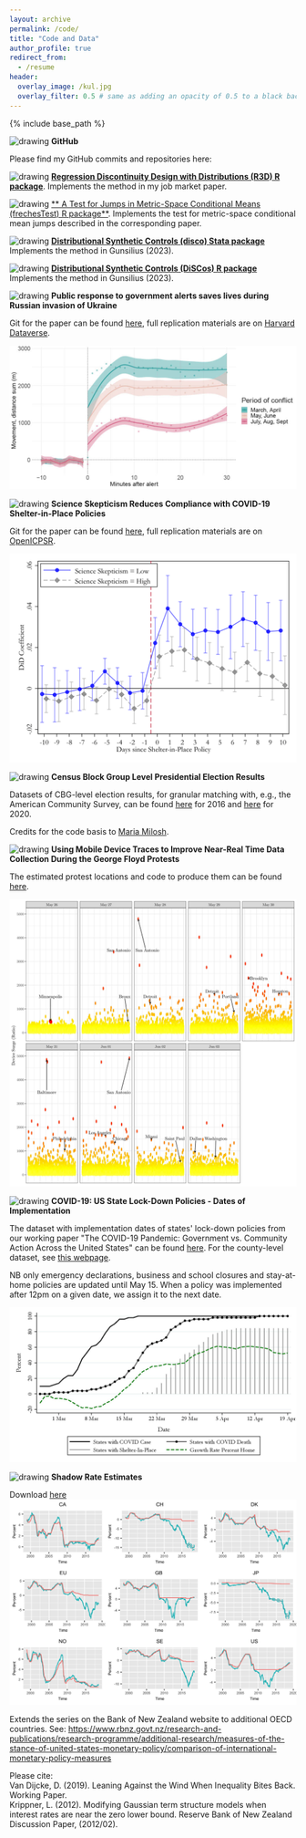```yaml
---
layout: archive
permalink: /code/
title: "Code and Data"
author_profile: true
redirect_from:
  - /resume
header:
  overlay_image: /kul.jpg
  overlay_filter: 0.5 # same as adding an opacity of 0.5 to a black background
---
```


{% include base_path %}

<img src="/images/favicon.ico" alt="drawing" width="20"/>  **GitHub** 

Please find my GitHub commits and repositories here:

<div class="github-card" data-github="davidvandijcke" data-width="400" data-height="" data-theme="default"></div>
<script src="//cdn.jsdelivr.net/github-cards/latest/widget.js"></script>

<img src="/images/favicon.ico" alt="drawing" width="20"/>  [**Regression Discontinuity Design with Distributions (R3D) R package**](https://github.com/Davidvandijcke/R3D). Implements the method in my job market paper. 


<img src="/images/favicon.ico" alt="drawing" width="20"/>  [** A Test for Jumps in Metric-Space Conditional Means (frechesTest) R package**](https://github.com/Davidvandijcke/frechesTest). Implements the test for metric-space conditional mean jumps described in the corresponding paper. 

<img src="/images/favicon.ico" alt="drawing" width="20"/>  [**Distributional Synthetic Controls (disco) Stata package**](https://github.com/Davidvandijcke/DiSCos_stata) Implements the method in Gunsilius (2023). 

<img src="/images/favicon.ico" alt="drawing" width="20"/>  [**Distributional Synthetic Controls (DiSCos) R package**](https://www.davidvandijcke.com/DiSCos/) Implements the method in Gunsilius (2023). 

<img src="/images/favicon.ico" alt="drawing" width="20"/>  **Public response to government alerts saves lives during Russian invasion of Ukraine**

Git for the paper can be found [here](https://github.com/Davidvandijcke/ukraine_air_raids), full replication materials are on [Harvard Dataverse](https://doi.org/10.7910/DVN/YH1GJT).

<img src="../images/coeffs_split_mvmt_levels.jpg" alt="hi" class="inline"/> <br/>


<img src="/images/favicon.ico" alt="drawing" width="20"/>  **Science Skepticism Reduces Compliance with COVID-19 Shelter-in-Place Policies**

Git for the paper can be found [here](https://github.com/Davidvandijcke/science_skepticism_nature_hb), full replication materials are on [OpenICPSR](https://www.openicpsr.org/openicpsr/project/144861).

<img src="../images/county_eventstudy_popweights_5.png" alt="hi" class="inline"/> <br/>

<img src="/images/favicon.ico" alt="drawing" width="20"/>  **Census Block Group Level Presidential Election Results**

Datasets of CBG-level election results, for granular matching with, e.g., the American Community Survey, can be found [here](https://github.com/Davidvandijcke/Census-Block-Group-Level-2016-Presidential-Election-Results) for 2016 and [here](https://github.com/Davidvandijcke/Census-Block-Group-Level-2020-Presidential-Election-Results) for 2020.

Credits for the code basis to [Maria Milosh](https://twitter.com/miloshmk?lang=en). 


<img src="/images/favicon.ico" alt="drawing" width="20"/>  **Using Mobile Device Traces to Improve Near-Real Time Data Collection During the George Floyd Protests**

The estimated protest locations and code to produce them can be found [here](https://github.com/Davidvandijcke/FLOYDTRACES_PUBLIC).

<img src="../images/scatterByDay.jpg" alt="hi" class="inline"/> <br/>


<img src="/images/favicon.ico" alt="drawing" width="20"/>  **COVID-19: US State Lock-Down Policies - Dates of Implementation** 

The dataset with implementation dates of states' lock-down policies from our working paper "The COVID-19 Pandemic: Government vs. Community Action Across the United States" can be found [here](../files/CoronavirusStateTracking_15may_adj.csv). For the county-level dataset, see [this webpage](https://www.naco.org/resources/featured/coronavirus-disease-2019). 

NB only emergency declarations, business and school closures and stay-at-home policies are updated until May 15. When a policy was implemented after 12pm on a given date, we assign it to the next date.

<img src="../images/timeline.jpg" alt="hi" class="inline"/> <br/>


<img src="/images/favicon.ico" alt="drawing" width="20"/>  **Shadow Rate Estimates** 

Download [here](../files/SSR.csv)
<img src="../images/shadowplot.jpg" alt="hi" class="inline"/> <br/>

Extends the series on the Bank of New Zealand website to additional OECD countries. 
See: https://www.rbnz.govt.nz/research-and-publications/research-programme/additional-research/measures-of-the-stance-of-united-states-monetary-policy/comparison-of-international-monetary-policy-measures


Please cite:  <br/>
Van Dijcke, D. (2019). Leaning Against the Wind When Inequality Bites Back. Working Paper.  <br/>
Krippner, L. (2012). Modifying Gaussian term structure models when interest rates are near the zero lower bound. Reserve Bank of New Zealand Discussion Paper, (2012/02).


